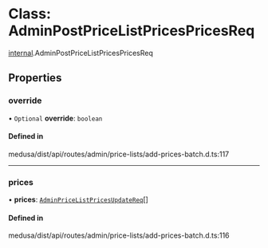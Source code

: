 # Class: AdminPostPriceListPricesPricesReq

[internal](../modules/internal-17.md).AdminPostPriceListPricesPricesReq

## Properties

### override

• `Optional` **override**: `boolean`

#### Defined in

medusa/dist/api/routes/admin/price-lists/add-prices-batch.d.ts:117

___

### prices

• **prices**: [`AdminPriceListPricesUpdateReq`](internal-17.AdminPriceListPricesUpdateReq.md)[]

#### Defined in

medusa/dist/api/routes/admin/price-lists/add-prices-batch.d.ts:116
